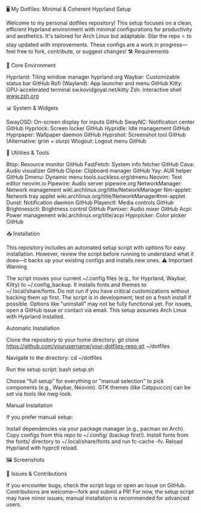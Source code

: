 🖥️ My Dotfiles: Minimal & Coherent Hyprland Setup

Welcome to my personal dotfiles repository! This setup focuses on a clean, efficient Hyprland environment with minimal configurations for productivity and aesthetics. It's tailored for Arch Linux but adaptable. Star the repo ⭐ to stay updated with improvements.
These configs are a work in progress—feel free to fork, contribute, or suggest changes!
🛠️ Requirements

🔑 Core Environment

Hyprland: Tiling window manager hyprland.org
Waybar: Customizable status bar GitHub
Rofi (Wayland): App launcher and menu GitHub
Kitty: GPU-accelerated terminal sw.kovidgoyal.net/kitty
Zsh: Interactive shell www.zsh.org


📊 System & Widgets

SwayOSD: On-screen display for inputs GitHub
SwayNC: Notification center GitHub
Hyprlock: Screen locker GitHub
Hypridle: Idle management GitHub
Hyprpaper: Wallpaper daemon GitHub
Hyprshot: Screenshot tool GitHub (Alternative: grim + slurp)
Wlogout: Logout menu GitHub


🔧 Utilities & Tools

Btop: Resource monitor GitHub
FastFetch: System info fetcher GitHub
Cava: Audio visualizer GitHub
Clipse: Clipboard manager GitHub
Yay: AUR helper GitHub
Dmenu: Dynamic menu tools.suckless.org/dmenu
Neovim: Text editor neovim.io
Pipewire: Audio server pipewire.org
NetworkManager: Network management wiki.archlinux.org/title/NetworkManager
Nm-applet: Network tray applet wiki.archlinux.org/title/NetworkManager#nm-applet
Dunst: Notification daemon GitHub
Playerctl: Media controls GitHub
Brightnessctl: Brightness control GitHub
Pamixer: Audio mixer GitHub
Acpi: Power management wiki.archlinux.org/title/acpi
Hyprpicker: Color picker GitHub

📥 Installation

This repository includes an automated setup script with options for easy installation. However, review the script before running to understand what it does—it backs up your existing configs and installs new ones.
⚠️ Important Warning


The script moves your current ~/.config files (e.g., for Hyprland, Waybar, Kitty) to ~/.config_backup.
It installs fonts and themes to ~/.local/share/fonts.
Do not run if you have critical customizations without backing them up first.
The script is in development; test on a fresh install if possible. Options like "uninstall" may not be fully functional yet.
For issues, open a GitHub issue or contact via email.
This setup assumes Arch Linux with Hyprland installed.

Automatic Installation


Clone the repository to your home directory:
git clone https://github.com/yourusername/your-dotfiles-repo.git ~/dotfiles


Navigate to the directory:
cd ~/dotfiles


Run the setup script:
bash setup.sh


Choose "full setup" for everything or "manual selection" to pick components (e.g., Waybar, Neovim).
GTK themes (like Catppuccin) can be set via tools like nwg-look.



Manual Installation

If you prefer manual setup:

Install dependencies via your package manager (e.g., pacman on Arch).
Copy configs from this repo to ~/.config/ (backup first!).
Install fonts from the fonts/ directory to ~/.local/share/fonts and run fc-cache -fv.
Reload Hyprland with hyprctl reload.

🖼️ Screenshots

🐛 Issues & Contributions

If you encounter bugs, check the script logs or open an issue on GitHub. Contributions are welcome—fork and submit a PR!
For now, the setup script may have minor issues; manual installation is recommended for advanced users.


  
    
    
    
  
